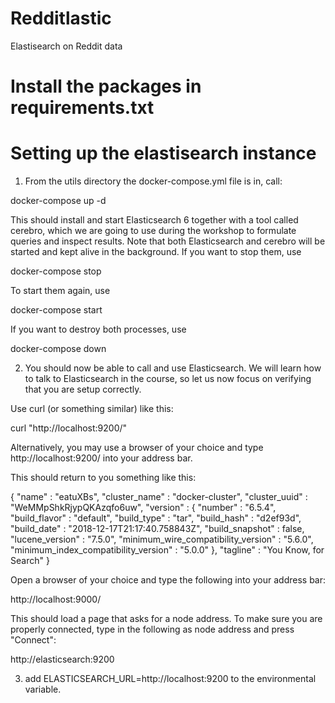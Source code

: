 # Redditlastic
Elastisearch on Reddit data

# Install the packages in requirements.txt


# Setting up the elastisearch instance

1. From the utils directory the docker-compose.yml file is in, call:

docker-compose up -d

This should install and start Elasticsearch 6 together with a tool
called cerebro, which we are going to use during the workshop to
formulate queries and inspect results. Note that both Elasticsearch and
cerebro will be started and kept alive in the background. If you want to
stop them, use

docker-compose stop

To start them again, use

docker-compose start

If you want to destroy both processes, use

docker-compose down

2. You should now be able to call and use Elasticsearch. We will learn
how to talk to Elasticsearch in the course, so let us now focus on
verifying that you are setup correctly.

Use curl (or something similar) like this:

curl "http://localhost:9200/"

Alternatively, you may use a browser of your choice and type
http://localhost:9200/ into your address bar.

This should return to you something like this:

{
  "name" : "eatuXBs",
  "cluster_name" : "docker-cluster",
  "cluster_uuid" : "WeMMpShkRjypQKAzqfo6uw",
  "version" : {
    "number" : "6.5.4",
    "build_flavor" : "default",
    "build_type" : "tar",
    "build_hash" : "d2ef93d",
    "build_date" : "2018-12-17T21:17:40.758843Z",
    "build_snapshot" : false,
    "lucene_version" : "7.5.0",
    "minimum_wire_compatibility_version" : "5.6.0",
    "minimum_index_compatibility_version" : "5.0.0"
  },
  "tagline" : "You Know, for Search"
}

Open a browser of your choice and type the following into your address bar:

http://localhost:9000/

This should load a page that asks for a node address. To make sure you
are properly connected, type in the following as node address and press
"Connect":

http://elasticsearch:9200

3. add ELASTICSEARCH_URL=http://localhost:9200 to the environmental variable.
